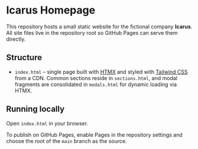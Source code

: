 # Icarus Homepage

This repository hosts a small static website for the fictional company **Icarus**. All site files live in the repository root so GitHub Pages can serve them directly.

## Structure
- `index.html` – single page built with [HTMX](https://htmx.org/ ) and styled with [Tailwind CSS](https://tailwindcss.com/ ) from a CDN. Common sections reside in `sections.html`, and modal fragments are consolidated in `modals.html` for dynamic loading via HTMX.

## Running locally
Open `index.html` in your browser.

To publish on GitHub Pages, enable Pages in the repository settings and choose the root of the `main` branch as the source.
